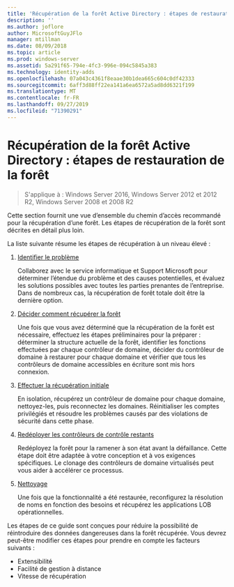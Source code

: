 ```yaml
---
title: 'Récupération de la forêt Active Directory : étapes de restauration de la forêt'
description: ''
ms.author: joflore
author: MicrosoftGuyJFlo
manager: mtillman
ms.date: 08/09/2018
ms.topic: article
ms.prod: windows-server
ms.assetid: 5a291f65-794e-4fc3-996e-094c5845a383
ms.technology: identity-adds
ms.openlocfilehash: 07a043c4361f8eaae30b1dea665c604c0df42333
ms.sourcegitcommit: 6aff3d88ff22ea141a6ea6572a5ad8dd6321f199
ms.translationtype: MT
ms.contentlocale: fr-FR
ms.lasthandoff: 09/27/2019
ms.locfileid: "71390291"
---
```

# <a name="ad-forest-recovery---steps-for-restoring-the-forest"></a>Récupération de la forêt Active Directory : étapes de restauration de la forêt

>S'applique à : Windows Server 2016, Windows Server 2012 et 2012 R2, Windows Server 2008 et 2008 R2

Cette section fournit une vue d’ensemble du chemin d’accès recommandé pour la récupération d’une forêt. Les étapes de récupération de la forêt sont décrites en détail plus loin.  
  
La liste suivante résume les étapes de récupération à un niveau élevé :  
  
1. [Identifier le problème](AD-Forest-Recovery-Identify-the-Problem.md)  

   Collaborez avec le service informatique et Support Microsoft pour déterminer l’étendue du problème et des causes potentielles, et évaluez les solutions possibles avec toutes les parties prenantes de l’entreprise. Dans de nombreux cas, la récupération de forêt totale doit être la dernière option.  
  
2. [Décider comment récupérer la forêt](AD-Forest-Recovery-Determine-how-to-Recover.md)  

   Une fois que vous avez déterminé que la récupération de la forêt est nécessaire, effectuez les étapes préliminaires pour la préparer : déterminer la structure actuelle de la forêt, identifier les fonctions effectuées par chaque contrôleur de domaine, décider du contrôleur de domaine à restaurer pour chaque domaine et vérifier que tous les contrôleurs de domaine accessibles en écriture sont mis hors connexion.  

3. [Effectuer la récupération initiale](AD-Forest-Recovery-Perform-initial-recovery.md)  

   En isolation, récupérez un contrôleur de domaine pour chaque domaine, nettoyez-les, puis reconnectez les domaines. Réinitialiser les comptes privilégiés et résoudre les problèmes causés par des violations de sécurité dans cette phase.  
  
4. [Redéployer les contrôleurs de contrôle restants](AD-Forest-Recovery-Restore-Additional-DCs.md)  

   Redéployez la forêt pour la ramener à son état avant la défaillance. Cette étape doit être adaptée à votre conception et à vos exigences spécifiques. Le clonage des contrôleurs de domaine virtualisés peut vous aider à accélérer ce processus.  

5. [Nettoyage](AD-Forest-Recovery-Cleanup.md)  

   Une fois que la fonctionnalité a été restaurée, reconfigurez la résolution de noms en fonction des besoins et récupérez les applications LOB opérationnelles.  

Les étapes de ce guide sont conçues pour réduire la possibilité de réintroduire des données dangereuses dans la forêt récupérée. Vous devrez peut-être modifier ces étapes pour prendre en compte les facteurs suivants :  
  
- Extensibilité  
- Facilité de gestion à distance  
- Vitesse de récupération  
